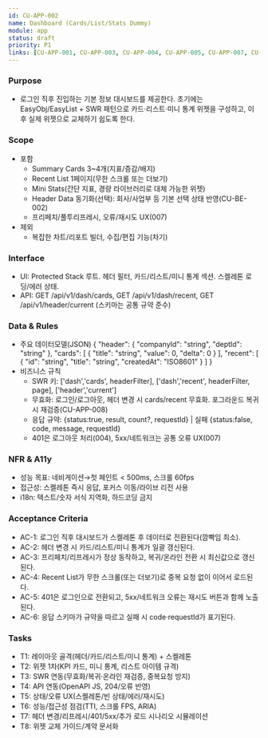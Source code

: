 ```yaml
---
id: CU-APP-002
name: Dashboard (Cards/List/Stats Dummy)
module: app
status: draft
priority: P1
links: [CU-APP-001, CU-APP-003, CU-APP-004, CU-APP-005, CU-APP-007, CU-APP-008, CU-BE-001, CU-BE-002]
---
```


### Purpose
- 로그인 직후 진입하는 기본 정보 대시보드를 제공한다. 초기에는 EasyObj/EasyList + SWR 패턴으로 카드·리스트·미니 통계 위젯을 구성하고, 이후 실제 위젯으로 교체하기 쉽도록 한다.

### Scope
- 포함
  - Summary Cards 3~4개(지표/증감/배지)
  - Recent List 1페이지(무한 스크롤 또는 더보기)
  - Mini Stats(간단 지표, 경량 라이브러리로 대체 가능한 위젯)
  - Header Data 동기화(선택): 회사/사업부 등 기본 선택 상태 반영(CU-BE-002)
  - 프리페치/풀투리프레시, 오류/재시도 UX(007)
- 제외
  - 복잡한 차트/리포트 빌더, 수집/편집 기능(차기)

### Interface
- UI: Protected Stack 루트. 헤더 필터, 카드/리스트/미니 통계 섹션. 스켈레톤 로딩/에러 상태.
- API: GET /api/v1/dash/cards, GET /api/v1/dash/recent, GET /api/v1/header/current (스키마는 공통 규약 준수)

### Data & Rules
- 주요 데이터모델(JSON)
{
  "header": { "companyId": "string", "deptId": "string" },
  "cards": [ { "title": "string", "value": 0, "delta": 0 } ],
  "recent": [ { "id": "string", "title": "string", "createdAt": "ISO8601" } ]
}
- 비즈니스 규칙
  - SWR 키: ['dash','cards', headerFilter], ['dash','recent', headerFilter, page], ['header','current']
  - 무효화: 로그인/로그아웃, 헤더 변경 시 cards/recent 무효화. 포그라운드 복귀 시 재검증(CU-APP-008)
  - 응답 규약: {status:true, result, count?, requestId} | 실패 {status:false, code, message, requestId}
  - 401은 로그아웃 처리(004), 5xx/네트워크는 공통 오류 UX(007)

### NFR & A11y
- 성능 목표: 네비게이션→첫 페인트 < 500ms, 스크롤 60fps
- 접근성: 스켈레톤 즉시 응답, 포커스 이동/라이브 리전 사용
- i18n: 텍스트/숫자 서식 지역화, 하드코딩 금지

### Acceptance Criteria
- AC-1: 로그인 직후 대시보드가 스켈레톤 후 데이터로 전환된다(깜빡임 최소).
- AC-2: 헤더 변경 시 카드/리스트/미니 통계가 일괄 갱신된다.
- AC-3: 프리페치/리프레시가 정상 동작하고, 복귀/온라인 전환 시 최신값으로 갱신된다.
- AC-4: Recent List가 무한 스크롤(또는 더보기)로 중복 요청 없이 이어서 로드된다.
- AC-5: 401은 로그인으로 전환되고, 5xx/네트워크 오류는 재시도 버튼과 함께 노출된다.
- AC-6: 응답 스키마가 규약을 따르고 실패 시 code·requestId가 표기된다.

### Tasks
- T1: 레이아웃 골격(헤더/카드/리스트/미니 통계) + 스켈레톤
- T2: 위젯 1차(KPI 카드, 미니 통계, 리스트 아이템 규격)
- T3: SWR 연동(무효화/복귀·온라인 재검증, 중복요청 방지)
- T4: API 연동(OpenAPI JS, 204/오류 반영)
- T5: 상태/오류 UX(스켈레톤/빈 상태/에러/재시도)
- T6: 성능/접근성 점검(TTI, 스크롤 FPS, ARIA)
- T7: 헤더 변경/리프레시/401/5xx/추가 로드 시나리오 시뮬레이션
- T8: 위젯 교체 가이드/계약 문서화

